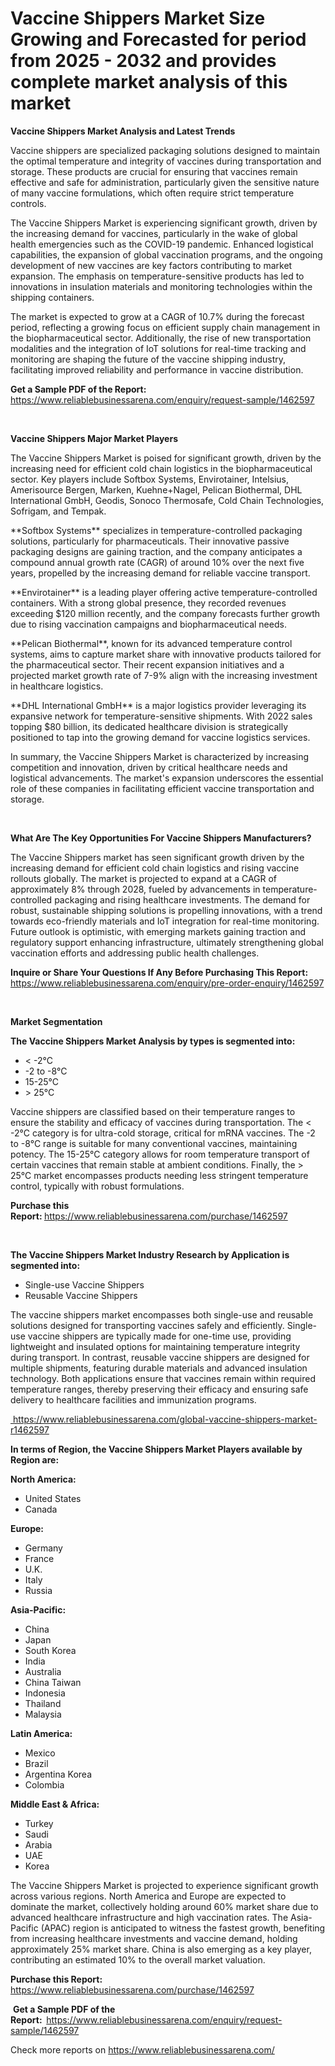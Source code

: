 <p><h1>Vaccine Shippers Market Size Growing and Forecasted for period from 2025 - 2032 and provides complete market analysis of this market</h1></p><p><strong>Vaccine Shippers Market Analysis and Latest Trends</strong></p>
<p><p>Vaccine shippers are specialized packaging solutions designed to maintain the optimal temperature and integrity of vaccines during transportation and storage. These products are crucial for ensuring that vaccines remain effective and safe for administration, particularly given the sensitive nature of many vaccine formulations, which often require strict temperature controls.</p><p>The Vaccine Shippers Market is experiencing significant growth, driven by the increasing demand for vaccines, particularly in the wake of global health emergencies such as the COVID-19 pandemic. Enhanced logistical capabilities, the expansion of global vaccination programs, and the ongoing development of new vaccines are key factors contributing to market expansion. The emphasis on temperature-sensitive products has led to innovations in insulation materials and monitoring technologies within the shipping containers.</p><p>The market is expected to grow at a CAGR of 10.7% during the forecast period, reflecting a growing focus on efficient supply chain management in the biopharmaceutical sector. Additionally, the rise of new transportation modalities and the integration of IoT solutions for real-time tracking and monitoring are shaping the future of the vaccine shipping industry, facilitating improved reliability and performance in vaccine distribution.</p></p>
<p><strong>Get a Sample PDF of the Report:&nbsp;</strong> <a href="https://www.reliablebusinessarena.com/enquiry/request-sample/1462597?utm_campaign=2206&utm_medium=2&utm_source=Github&utm_content=ia&utm_term=03032025&utm_id=vaccine-shippers">https://www.reliablebusinessarena.com/enquiry/request-sample/1462597</a></p>
<p>&nbsp;</p>
<p><strong>Vaccine Shippers Major Market Players</strong></p>
<p><p>The Vaccine Shippers Market is poised for significant growth, driven by the increasing need for efficient cold chain logistics in the biopharmaceutical sector. Key players include Softbox Systems, Envirotainer, Intelsius, Amerisource Bergen, Marken, Kuehne+Nagel, Pelican Biothermal, DHL International GmbH, Geodis, Sonoco Thermosafe, Cold Chain Technologies, Sofrigam, and Tempak.</p><p>**Softbox Systems** specializes in temperature-controlled packaging solutions, particularly for pharmaceuticals. Their innovative passive packaging designs are gaining traction, and the company anticipates a compound annual growth rate (CAGR) of around 10% over the next five years, propelled by the increasing demand for reliable vaccine transport.</p><p>**Envirotainer** is a leading player offering active temperature-controlled containers. With a strong global presence, they recorded revenues exceeding $120 million recently, and the company forecasts further growth due to rising vaccination campaigns and biopharmaceutical needs.</p><p>**Pelican Biothermal**, known for its advanced temperature control systems, aims to capture market share with innovative products tailored for the pharmaceutical sector. Their recent expansion initiatives and a projected market growth rate of 7-9% align with the increasing investment in healthcare logistics.</p><p>**DHL International GmbH** is a major logistics provider leveraging its expansive network for temperature-sensitive shipments. With 2022 sales topping $80 billion, its dedicated healthcare division is strategically positioned to tap into the growing demand for vaccine logistics services.</p><p>In summary, the Vaccine Shippers Market is characterized by increasing competition and innovation, driven by critical healthcare needs and logistical advancements. The market's expansion underscores the essential role of these companies in facilitating efficient vaccine transportation and storage.</p></p>
<p>&nbsp;</p>
<p><strong>What Are The Key Opportunities For Vaccine Shippers Manufacturers?</strong></p>
<p><p>The Vaccine Shippers market has seen significant growth driven by the increasing demand for efficient cold chain logistics and rising vaccine rollouts globally. The market is projected to expand at a CAGR of approximately 8% through 2028, fueled by advancements in temperature-controlled packaging and rising healthcare investments. The demand for robust, sustainable shipping solutions is propelling innovations, with a trend towards eco-friendly materials and IoT integration for real-time monitoring. Future outlook is optimistic, with emerging markets gaining traction and regulatory support enhancing infrastructure, ultimately strengthening global vaccination efforts and addressing public health challenges.</p></p>
<p><strong>Inquire or Share Your Questions If Any Before Purchasing This Report:</strong> <a href="https://www.reliablebusinessarena.com/enquiry/pre-order-enquiry/1462597?utm_campaign=2206&utm_medium=2&utm_source=Github&utm_content=ia&utm_term=03032025&utm_id=vaccine-shippers">https://www.reliablebusinessarena.com/enquiry/pre-order-enquiry/1462597</a></p>
<p>&nbsp;</p>
<p><strong>Market Segmentation</strong></p>
<p><strong>The Vaccine Shippers Market Analysis by types is segmented into:</strong></p>
<p><ul><li>< -2°C</li><li>-2 to -8°C</li><li>15-25°C</li><li>> 25°C</li></ul></p>
<p><p>Vaccine shippers are classified based on their temperature ranges to ensure the stability and efficacy of vaccines during transportation. The < -2°C category is for ultra-cold storage, critical for mRNA vaccines. The -2 to -8°C range is suitable for many conventional vaccines, maintaining potency. The 15-25°C category allows for room temperature transport of certain vaccines that remain stable at ambient conditions. Finally, the > 25°C market encompasses products needing less stringent temperature control, typically with robust formulations.</p></p>
<p><strong>Purchase this Report:&nbsp;</strong><a href="https://www.reliablebusinessarena.com/purchase/1462597?utm_campaign=2206&utm_medium=2&utm_source=Github&utm_content=ia&utm_term=03032025&utm_id=vaccine-shippers">https://www.reliablebusinessarena.com/purchase/1462597</a></p>
<p>&nbsp;</p>
<p><strong>The Vaccine Shippers Market Industry Research by Application is segmented into:</strong></p>
<p><ul><li>Single-use Vaccine Shippers</li><li>Reusable Vaccine Shippers</li></ul></p>
<p><p>The vaccine shippers market encompasses both single-use and reusable solutions designed for transporting vaccines safely and efficiently. Single-use vaccine shippers are typically made for one-time use, providing lightweight and insulated options for maintaining temperature integrity during transport. In contrast, reusable vaccine shippers are designed for multiple shipments, featuring durable materials and advanced insulation technology. Both applications ensure that vaccines remain within required temperature ranges, thereby preserving their efficacy and ensuring safe delivery to healthcare facilities and immunization programs.</p></p>
<p><a href="https://www.reliablebusinessarena.com/global-vaccine-shippers-market-r1462597?utm_campaign=2206&utm_medium=2&utm_source=Github&utm_content=ia&utm_term=03032025&utm_id=vaccine-shippers">&nbsp;https://www.reliablebusinessarena.com/global-vaccine-shippers-market-r1462597</a></p>
<p><strong>In terms of Region, the Vaccine Shippers Market Players available by Region are:</strong></p>
<p>
    <p> <strong> North America: </strong>
        <ul>
            <li>United States</li>
            <li>Canada</li>
        </ul>
        </p> 
    <p> <strong> Europe: </strong>
        <ul>
            <li>Germany</li>
            <li>France</li>
            <li>U.K.</li>
            <li>Italy</li>
            <li>Russia</li>
        </ul>
        </p> 
    <p> <strong> Asia-Pacific: </strong>
        <ul>
            <li>China</li>
            <li>Japan</li>
            <li>South Korea</li>
            <li>India</li>
            <li>Australia</li>
            <li>China Taiwan</li>
            <li>Indonesia</li>
            <li>Thailand</li>
            <li>Malaysia</li>
        </ul>
        </p> 
    <p> <strong> Latin America: </strong>
        <ul>
            <li>Mexico</li>
            <li>Brazil</li>
            <li>Argentina Korea</li>
            <li>Colombia</li>
        </ul>
        </p> 
    <p> <strong> Middle East & Africa: </strong>
        <ul>
            <li>Turkey</li>
            <li>Saudi</li>
            <li>Arabia</li>
            <li>UAE</li>
            <li>Korea</li>
        </ul>
    </p>
    </p>
<p><p>The Vaccine Shippers Market is projected to experience significant growth across various regions. North America and Europe are expected to dominate the market, collectively holding around 60% market share due to advanced healthcare infrastructure and high vaccination rates. The Asia-Pacific (APAC) region is anticipated to witness the fastest growth, benefiting from increasing healthcare investments and vaccine demand, holding approximately 25% market share. China is also emerging as a key player, contributing an estimated 10% to the overall market valuation.</p></p>
<p><strong>Purchase this Report: </strong><a href="https://www.reliablebusinessarena.com/purchase/1462597?utm_campaign=2206&utm_medium=2&utm_source=Github&utm_content=ia&utm_term=03032025&utm_id=vaccine-shippers">https://www.reliablebusinessarena.com/purchase/1462597</a></p>
<p>&nbsp;<strong>Get a Sample PDF of the Report:&nbsp;&nbsp;</strong><a href="https://www.reliablebusinessarena.com/enquiry/request-sample/1462597?utm_campaign=2206&utm_medium=2&utm_source=Github&utm_content=ia&utm_term=03032025&utm_id=vaccine-shippers">https://www.reliablebusinessarena.com/enquiry/request-sample/1462597</a></p>
<p><strong></strong></p>
<p>Check more reports on <a href="https://www.reliablebusinessarena.com/?utm_campaign=2206&utm_medium=2&utm_source=Github&utm_content=ia&utm_term=03032025&utm_id=vaccine-shippers">https://www.reliablebusinessarena.com/</a></p>